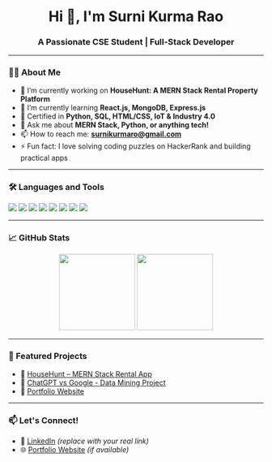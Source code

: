 <h1 align="center">Hi 👋, I'm Surni Kurma Rao</h1>
<h3 align="center">A Passionate CSE Student | Full-Stack Developer</h3>

---

### 👨‍💻 About Me

- 🔭 I’m currently working on **HouseHunt: A MERN Stack Rental Property Platform**
- 🌱 I’m currently learning **React.js, MongoDB, Express.js**
- 🏅 Certified in **Python, SQL, HTML/CSS, IoT & Industry 4.0**
- 💬 Ask me about **MERN Stack, Python, or anything tech!**
- 📫 How to reach me: **surnikurmaro@gmail.com**
- ⚡ Fun fact: I love solving coding puzzles on HackerRank and building practical apps

---

### 🛠️ Languages and Tools

<p>
  <img src="https://img.shields.io/badge/Python-3670A0?style=for-the-badge&logo=python&logoColor=white"/>
  <img src="https://img.shields.io/badge/JavaScript-F0DB4F?style=for-the-badge&logo=javascript&logoColor=black"/>
  <img src="https://img.shields.io/badge/React-61DBFB?style=for-the-badge&logo=react&logoColor=black"/>
  <img src="https://img.shields.io/badge/Node.js-68A063?style=for-the-badge&logo=node.js&logoColor=white"/>
  <img src="https://img.shields.io/badge/HTML5-E44D26?style=for-the-badge&logo=html5&logoColor=white"/>
  <img src="https://img.shields.io/badge/CSS3-264DE4?style=for-the-badge&logo=css3&logoColor=white"/>
  <img src="https://img.shields.io/badge/MongoDB-4DB33D?style=for-the-badge&logo=mongodb&logoColor=white"/>
  <img src="https://img.shields.io/badge/SQL-4479A1?style=for-the-badge&logo=postgresql&logoColor=white"/>
</p>

---

### 📈 GitHub Stats

<p align="center">
  <img src="https://github-readme-stats.vercel.app/api?username=Kurma9676&show_icons=true&theme=tokyonight" height="150"/>
  <img src="https://github-readme-stats.vercel.app/api/top-langs/?username=Kurma9676&layout=compact&theme=tokyonight" height="150"/>
</p>

---

### 📌 Featured Projects

- 🔹 [HouseHunt – MERN Stack Rental App](https://github.com/surnikurmaro/HouseHunt)
- 🔹 [ChatGPT vs Google - Data Mining Project](https://github.com/surnikurmaro/chatgpt-vs-google)
- 🔹 [Portfolio Website](https://github.com/surnikurmaro/portfolio)

---

### 📫 Let's Connect!

- 💼 [LinkedIn](https://www.linkedin.com/in/your-profile) *(replace with your real link)*
- 🌐 [Portfolio Website](https://yourwebsite.com) *(if available)*

